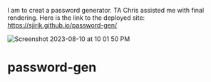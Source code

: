 I am to creat a password generator. TA Chris assisted me with final rendering. Here is the link to the deployed site: https://sjirik.github.io/password-gen/

![Screenshot 2023-08-10 at 10 01 50 PM](https://github.com/sjirik/password-gen/assets/139715429/474fd64f-e8e1-45ad-8601-9dc34e961100)

# password-gen
